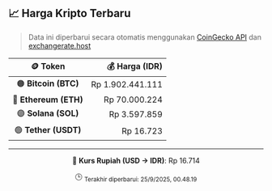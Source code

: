 

<!-- HARGA_KRIPTO -->
## 📈 Harga Kripto Terbaru

> Data ini diperbarui secara otomatis menggunakan [CoinGecko API](https://www.coingecko.com/) dan [exchangerate.host](https://exchangerate.host/)

<div align="center">

| 🪙 Token | 💰 Harga (IDR) |
|:------:|---------------:|
| 🟠 **Bitcoin (BTC)**   | Rp 1.902.441.111 |
| 🔵 **Ethereum (ETH)**  | Rp 70.000.224 |
| 🟣 **Solana (SOL)**    | Rp 3.597.859 |
| 🟢 **Tether (USDT)**   | Rp 16.723 |

---

💱 **Kurs Rupiah (USD → IDR)**: Rp 16.714

🕒 <sub>Terakhir diperbarui: 25/9/2025, 00.48.19</sub>

</div>
<!-- /HARGA_KRIPTO -->